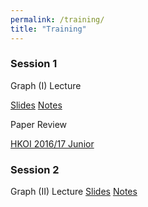 ```yaml
---
permalink: /training/
title: "Training"
---
```



### Session 1

Graph (I) Lecture

[Slides](/assets/files/g-i.pdf) [Notes](/assets/files/g-i-notes.pdf)

Paper Review

[HKOI 2016/17 Junior](/assets/files/hkoi-1617-j-review.pdf)

### Session 2

Graph (II) Lecture
[Slides](/assets/files/g-ii.pdf) [Notes](/assets/files/g-ii-notes.pdf)